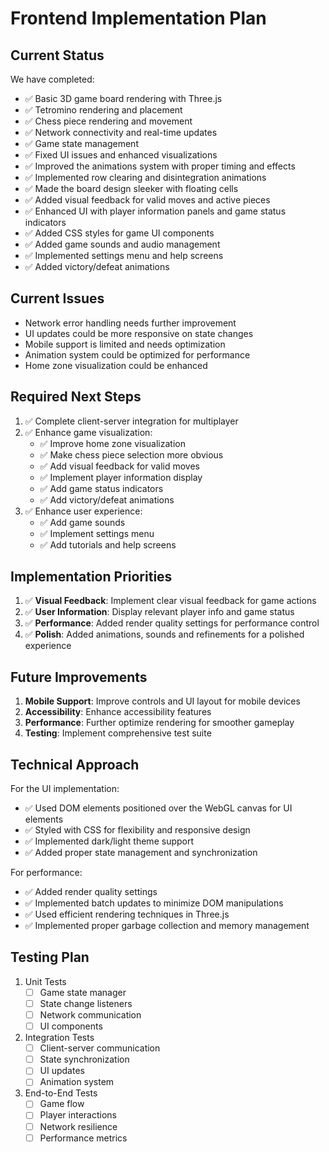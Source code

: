 # Frontend Implementation Plan

## Current Status

We have completed:
- ✅ Basic 3D game board rendering with Three.js
- ✅ Tetromino rendering and placement
- ✅ Chess piece rendering and movement
- ✅ Network connectivity and real-time updates
- ✅ Game state management
- ✅ Fixed UI issues and enhanced visualizations
- ✅ Improved the animations system with proper timing and effects
- ✅ Implemented row clearing and disintegration animations
- ✅ Made the board design sleeker with floating cells
- ✅ Added visual feedback for valid moves and active pieces
- ✅ Enhanced UI with player information panels and game status indicators
- ✅ Added CSS styles for game UI components
- ✅ Added game sounds and audio management
- ✅ Implemented settings menu and help screens
- ✅ Added victory/defeat animations

## Current Issues

- Network error handling needs further improvement
- UI updates could be more responsive on state changes
- Mobile support is limited and needs optimization
- Animation system could be optimized for performance
- Home zone visualization could be enhanced

## Required Next Steps

1. ✅ Complete client-server integration for multiplayer
2. ✅ Enhance game visualization:
   - ✅ Improve home zone visualization
   - ✅ Make chess piece selection more obvious
   - ✅ Add visual feedback for valid moves
   - ✅ Implement player information display
   - ✅ Add game status indicators
   - ✅ Add victory/defeat animations
3. ✅ Enhance user experience:
   - ✅ Add game sounds
   - ✅ Implement settings menu
   - ✅ Add tutorials and help screens

## Implementation Priorities

1. ✅ **Visual Feedback**: Implement clear visual feedback for game actions
2. ✅ **User Information**: Display relevant player info and game status
3. ✅ **Performance**: Added render quality settings for performance control
4. ✅ **Polish**: Added animations, sounds and refinements for a polished experience

## Future Improvements

1. **Mobile Support**: Improve controls and UI layout for mobile devices
2. **Accessibility**: Enhance accessibility features
3. **Performance**: Further optimize rendering for smoother gameplay
4. **Testing**: Implement comprehensive test suite

## Technical Approach

For the UI implementation:
- ✅ Used DOM elements positioned over the WebGL canvas for UI elements
- ✅ Styled with CSS for flexibility and responsive design
- ✅ Implemented dark/light theme support
- ✅ Added proper state management and synchronization

For performance:
- ✅ Added render quality settings
- ✅ Implemented batch updates to minimize DOM manipulations
- ✅ Used efficient rendering techniques in Three.js
- ✅ Implemented proper garbage collection and memory management

## Testing Plan
1. Unit Tests
   - [ ] Game state manager
   - [ ] State change listeners
   - [ ] Network communication
   - [ ] UI components

2. Integration Tests
   - [ ] Client-server communication
   - [ ] State synchronization
   - [ ] UI updates
   - [ ] Animation system

3. End-to-End Tests
   - [ ] Game flow
   - [ ] Player interactions
   - [ ] Network resilience
   - [ ] Performance metrics
